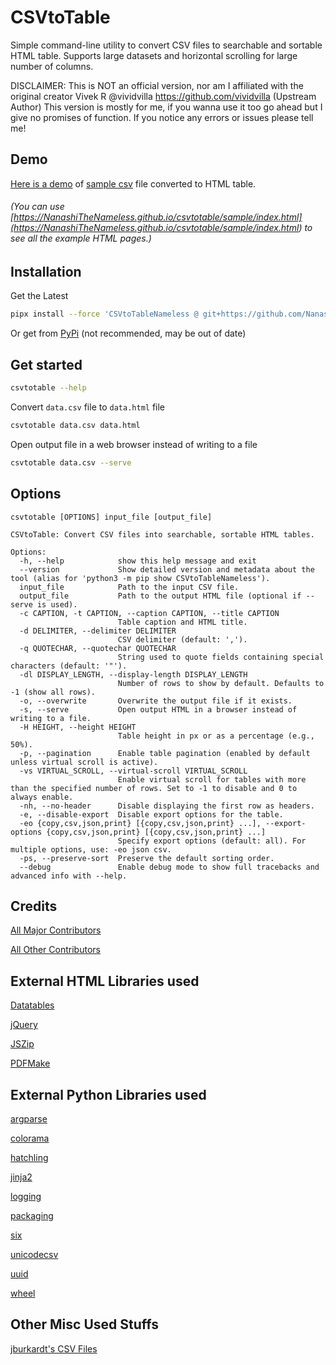 # CSVtoTable

Simple command-line utility to convert CSV files to searchable and
sortable HTML table. Supports large datasets and horizontal scrolling
for large number of columns.

DISCLAIMER: This is NOT an official version, nor am I affiliated
with the original creator Vivek R \@vividvilla
<https://github.com/vividvilla> (Upstream Author) This version is mostly
for me, if you wanna use it too go ahead but I give no promises of
function. If you notice any errors or issues please tell me!

## Demo

[Here is a demo](<https://NanashiTheNameless.github.io/csvtotable/sample/goog.html>)
of [sample csv](<https://github.com/NanashiTheNameless/csvtotable/blob/master/sample/goog.csv>)
file converted to HTML table.

###### (You can use [https://NanashiTheNameless.github.io/csvtotable/sample/index.html](<https://NanashiTheNameless.github.io/csvtotable/sample/index.html>) to see all the example HTML pages.)

## Installation

Get the Latest

```sh
pipx install --force 'CSVtoTableNameless @ git+https://github.com/NanashiTheNameless/csvtotable@master'
```

Or get from [PyPi](<https://pypi.org/project/CSVtoTableNameless/>) (not recommended, may be out of date)

## Get started

```sh
csvtotable --help
```

Convert `data.csv` file to `data.html` file

```sh
csvtotable data.csv data.html
```

Open output file in a web browser instead of writing to a file

```sh
csvtotable data.csv --serve
```

## Options

```text
csvtotable [OPTIONS] input_file [output_file]

CSVtoTable: Convert CSV files into searchable, sortable HTML tables.

Options:
  -h, --help            show this help message and exit
  --version             Show detailed version and metadata about the tool (alias for 'python3 -m pip show CSVtoTableNameless').
  input_file            Path to the input CSV file.
  output_file           Path to the output HTML file (optional if --serve is used).
  -c CAPTION, -t CAPTION, --caption CAPTION, --title CAPTION
                        Table caption and HTML title.
  -d DELIMITER, --delimiter DELIMITER
                        CSV delimiter (default: ',').
  -q QUOTECHAR, --quotechar QUOTECHAR
                        String used to quote fields containing special characters (default: '"').
  -dl DISPLAY_LENGTH, --display-length DISPLAY_LENGTH
                        Number of rows to show by default. Defaults to -1 (show all rows).
  -o, --overwrite       Overwrite the output file if it exists.
  -s, --serve           Open output HTML in a browser instead of writing to a file.
  -H HEIGHT, --height HEIGHT
                        Table height in px or as a percentage (e.g., 50%).
  -p, --pagination      Enable table pagination (enabled by default unless virtual scroll is active).
  -vs VIRTUAL_SCROLL, --virtual-scroll VIRTUAL_SCROLL
                        Enable virtual scroll for tables with more than the specified number of rows. Set to -1 to disable and 0 to always enable.
  -nh, --no-header      Disable displaying the first row as headers.
  -e, --disable-export  Disable export options for the table.
  -eo {copy,csv,json,print} [{copy,csv,json,print} ...], --export-options {copy,csv,json,print} [{copy,csv,json,print} ...]
                        Specify export options (default: all). For multiple options, use: -eo json csv.
  -ps, --preserve-sort  Preserve the default sorting order.
  --debug               Enable debug mode to show full tracebacks and advanced info with --help.
```

## Credits

[All Major Contributors](<https://github.com/NanashiTheNameless/csvtotable/blob/master/CONTRIBUTORS.md>)

[All Other Contributors](<https://github.com/NanashiTheNameless/csvtotable/graphs/contributors>)

## External HTML Libraries used

[Datatables](<https://datatables.net>)

[jQuery](<https://jquery.com>)

[JSZip](<https://stuk.github.io/jszip>)

[PDFMake](<https://github.com/bpampuch/pdfmake>)

## External Python Libraries used

[argparse](<https://pypi.org/project/argparse>)

[colorama](<https://pypi.org/project/colorama>)

[hatchling](<https://pypi.org/project/hatchling>)

[jinja2](<https://pypi.org/project/Jinja2>)

[logging](<https://pypi.org/project/logging>)

[packaging](<https://pypi.org/project/packaging>)

[six](<https://pypi.org/project/six>)

[unicodecsv](<https://pypi.org/project/unicodecsv>)

[uuid](<https://pypi.org/project/uuid>)

[wheel](<https://pypi.org/project/wheel>)

## Other Misc Used Stuffs

[jburkardt's CSV Files](<https://people.sc.fsu.edu/~jburkardt/data/csv/csv.html>)
